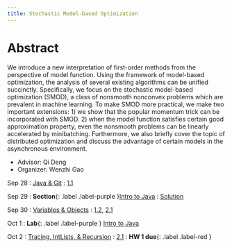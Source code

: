 ```yaml
---
title: Stochastic Model-based Optimization
---
```

# Abstract
We introduce a new interpretation of first-order methods from the perspective of model function. Using the framework of model-based optimization, the analysis of several existing algorithms can be unified succinctly. Specifically, we focus on the stochastic model-based optimization (SMOD), a class of nonsmooth nonconvex problems which are prevalent in machine learning. To make SMOD more practical, we make two important extensions: 1) we show that the popular momentum trick can be incorporated with SMOD. 2) when the model function satisfies certain good approximation property, even the nonsmooth problems can be linearly accelerated by minibatching. Furthermore, we also briefly cover the topic of distributed optimization and discuss the advantage of certain models in the asynchronous environment.

- Advisor: Qi Deng
- Organizer: Wenzhi Gao


Sep 28
: [Java & Git](#)
  : [1.1](#)

Sep 29
: **Section**{: .label .label-purple }[Intro to Java](#)
  : [Solution](#)

Sep 30
: [Variables & Objects](#)
  : [1.2](#), [2.1](#)

Oct 1
: **Lab**{: .label .label-purple } [Intro to Java](#)

Oct 2
: [Tracing, IntLists, & Recursion](#)
  : [2.1](#)
: **HW 1 due**{: .label .label-red }
